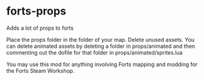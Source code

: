 # forts-props
Adds a lot of props to forts

Place the props folder in the folder of your map.
Delete unused assets.
You can delete animated assets by deleting a folder in props/animated and then commenting out the dofile for that folder in props/animated/sprites.lua

You may use this mod for anything involving Forts mapping and modding for the Forts Steam Workshop.
